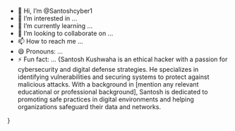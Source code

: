 - 👋 Hi, I’m @Santoshcyber1
- 👀 I’m interested in ...
- 🌱 I’m currently learning ...
- 💞️ I’m looking to collaborate on ...
- 📫 How to reach me ...
- 😄 Pronouns: ...
- ⚡ Fun fact: ...
{Santosh Kushwaha is an ethical hacker with a passion for cybersecurity and digital defense strategies. He specializes in identifying vulnerabilities and securing systems to protect against malicious attacks. With a background in [mention any relevant educational or professional background], Santosh is dedicated to promoting safe practices in digital environments and helping organizations safeguard their data and networks.

}
<!---
Santoshcyber1/Santoshcyber1 is a ✨ special ✨ repository because its `README.md` (this file) appears on your GitHub profile.
You can click the Preview link to take a look at your changes.
--->

